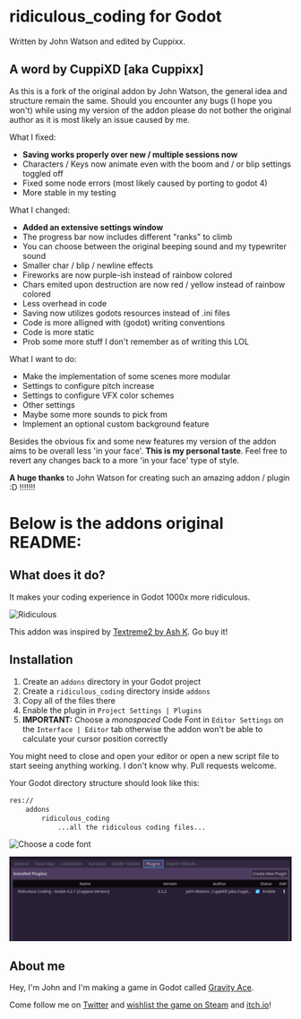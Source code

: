 # ridiculous_coding for Godot

Written by John Watson and edited by Cuppixx.

## A word by CuppiXD [aka Cuppixx]

As this is a fork of the original addon by John Watson, the general idea and structure remain the same.
Should you encounter any bugs (I hope you won't) while using my version of the addon please do not bother the original author as it is most likely an issue caused by me.

What I fixed:
- **Saving works properly over new / multiple sessions now**
- Characters / Keys now animate even with the boom and / or blip settings toggled off
- Fixed some node errors (most likely caused by porting to godot 4)
- More stable in my testing

What I changed:
- **Added an extensive settings window**
- The progress bar now includes different "ranks" to climb
- You can choose between the original beeping sound and my typewriter sound
- Smaller char / blip / newline effects
- Fireworks are now purple-ish instead of rainbow colored
- Chars emited upon destruction are now red / yellow instead of rainbow colored
- Less overhead in code
- Saving now utilizes godots resources instead of .ini files
- Code is more alligned with (godot) writing conventions
- Code is more static
- Prob some more stuff I don't remember as of writing this LOL

What I want to do:
- Make the implementation of some scenes more modular
- Settings to configure pitch increase
- Settings to configure VFX color schemes
- Other settings
- Maybe some more sounds to pick from
- Implement an optional custom background feature

Besides the obvious fix and some new features my version of the addon aims to be overall less 'in your face'. **This is my personal taste**. Feel free to revert any changes back to a more 'in your face' type of style.

**A huge thanks** to John Watson for creating such an amazing addon / plugin :D !!!!!!!

# Below is the addons original README:

## What does it do?

It makes your coding experience in Godot 1000x more ridiculous.

![Ridiculous](readme-example.gif)

This addon was inspired by [Textreme2 by Ash K](https://ash-k.itch.io/textreme-2). Go buy it!

## Installation

1. Create an `addons` directory in your Godot project
2. Create a `ridiculous_coding` directory inside `addons`
3. Copy all of the files there
4. Enable the plugin in `Project Settings | Plugins`
5. **IMPORTANT:** Choose a *monospaced* Code Font in `Editor Settings` on the `Interface | Editor` tab otherwise the addon won't be able to calculate your cursor position correctly

You might need to close and open your editor or open a new script file to start seeing anything working. I don't know why. Pull requests welcome.

Your Godot directory structure should look like this:

```
res://
	addons
		ridiculous_coding
			...all the ridiculous coding files...
```

![Choose a code font](readme-font.png)

![Enable plugin](readme-enable.png)

## About me

Hey, I'm John and I'm making a game in Godot called [Gravity Ace](https://gravityace.com).

Come follow me on [Twitter](https://twitter.com/yafd) and [wishlist the game on Steam](https://store.steampowered.com/app/1003860/Gravity_Ace/) and [itch.io](https://jotson.itch.io/gravity)!
